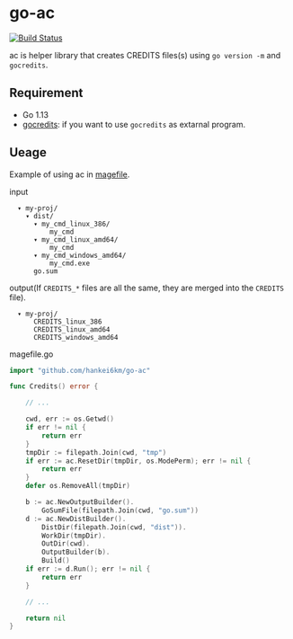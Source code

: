 # go-ac

[![Build Status](https://travis-ci.org/hankei6km/go-ac.svg?branch=master)](https://travis-ci.org/hankei6km/go-ac)

ac is helper library that creates CREDITS files(s) using `go version -m` and `gocredits`.

## Requirement

- Go 1.13
- [gocredits](https://github.com/Songmu/gocredits): if you want to use `gocredits` as extarnal program.

##  Ueage

Example of using ac in [magefile](https://github.com/magefile/mage).

input
```
  ▾ my-proj/
    ▾ dist/
      ▾ my_cmd_linux_386/
          my_cmd
      ▾ my_cmd_linux_amd64/
          my_cmd
      ▾ my_cmd_windows_amd64/
          my_cmd.exe
      go.sum
```

output(If `CREDITS_*` files are all the same, they are merged into the `CREDITS` file).
```
  ▾ my-proj/
      CREDITS_linux_386
      CREDITS_linux_amd64
      CREDITS_windows_amd64
```

magefile.go
```go
import "github.com/hankei6km/go-ac"

func Credits() error {

	// ...

	cwd, err := os.Getwd()
	if err != nil {
		return err
	}
	tmpDir := filepath.Join(cwd, "tmp")
	if err := ac.ResetDir(tmpDir, os.ModePerm); err != nil {
		return err
	}
	defer os.RemoveAll(tmpDir)

	b := ac.NewOutputBuilder().
		GoSumFile(filepath.Join(cwd, "go.sum"))
	d := ac.NewDistBuilder().
		DistDir(filepath.Join(cwd, "dist")).
		WorkDir(tmpDir).
		OutDir(cwd).
		OutputBuilder(b).
		Build()
	if err := d.Run(); err != nil {
		return err
	}

	// ...

	return nil
}
```